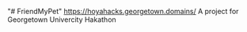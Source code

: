 "# FriendMyPet" 
https://hoyahacks.georgetown.domains/
A project for Georgetown Univercity Hakathon
